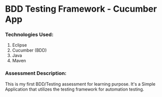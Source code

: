 # BDD Testing Framework - Cucumber App

### Technologies Used:

1. Eclipse
2. Cucumber (BDD)
3. Java
4. Maven

### Assessment Description:

This is my first BDD/Testing assessment for learning purpose.
It's a Simple Application that utilizes the testing framework for automation testing.
